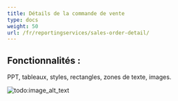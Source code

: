 ```yaml
---  
title: Détails de la commande de vente  
type: docs  
weight: 50  
url: /fr/reportingservices/sales-order-detail/  
---  
```


## **Fonctionnalités :**  
PPT, tableaux, styles, rectangles, zones de texte, images.  

![todo:image_alt_text](sales-order-detail_1.png)